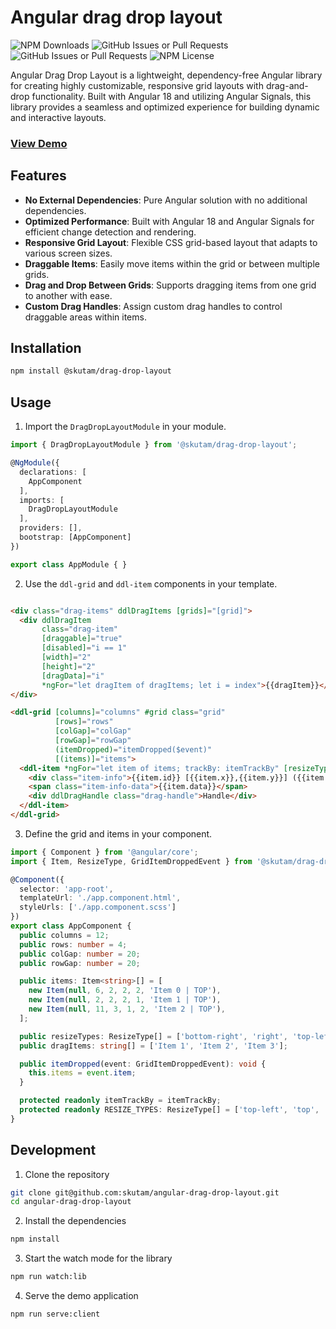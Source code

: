 # Angular drag drop layout

![NPM Downloads](https://img.shields.io/npm/dm/%40skutam%2Fdrag-drop-layout)
![GitHub Issues or Pull Requests](https://img.shields.io/github/issues/skutam/angular-drag-drop-layout)
![GitHub Issues or Pull Requests](https://img.shields.io/github/issues-pr/skutam/angular-drag-drop-layout)
![NPM License](https://img.shields.io/github/license/skutam/angular-grid-layout)

Angular Drag Drop Layout is a lightweight, dependency-free Angular library for creating highly customizable,
responsive grid layouts with drag-and-drop functionality. Built with Angular 18 and utilizing Angular Signals,
this library provides a seamless and optimized experience for building dynamic and interactive layouts.

### **[View Demo](https://skutam.github.io/angular-drag-drop-layout/)**

## Features
- **No External Dependencies**: Pure Angular solution with no additional dependencies.
- **Optimized Performance**: Built with Angular 18 and Angular Signals for efficient change detection and rendering.
- **Responsive Grid Layout**: Flexible CSS grid-based layout that adapts to various screen sizes.
- **Draggable Items**: Easily move items within the grid or between multiple grids.
- **Drag and Drop Between Grids**: Supports dragging items from one grid to another with ease.
- **Custom Drag Handles**: Assign custom drag handles to control draggable areas within items.

## Installation

```bash
npm install @skutam/drag-drop-layout
```

## Usage

1. Import the `DragDropLayoutModule` in your module.

```typescript
import { DragDropLayoutModule } from '@skutam/drag-drop-layout';

@NgModule({
  declarations: [
    AppComponent
  ],
  imports: [
    DragDropLayoutModule
  ],
  providers: [],
  bootstrap: [AppComponent]
})

export class AppModule { }
```

2. Use the `ddl-grid` and `ddl-item` components in your template.

```html

<div class="drag-items" ddlDragItems [grids]="[grid]">
  <div ddlDragItem
       class="drag-item"
       [draggable]="true"
       [disabled]="i == 1"
       [width]="2"
       [height]="2"
       [dragData]="i"
       *ngFor="let dragItem of dragItems; let i = index">{{dragItem}}</div>
</div>

<ddl-grid [columns]="columns" #grid class="grid"
          [rows]="rows"
          [colGap]="colGap"
          [rowGap]="rowGap"
          (itemDropped)="itemDropped($event)"
          [(items)]="items">
  <ddl-item *ngFor="let item of items; trackBy: itemTrackBy" [resizeTypes]="resizeTypes">
    <div class="item-info">{{item.id}} [{{item.x}},{{item.y}}] ({{item.width}},{{item.height}})</div>
    <span class="item-info-data">{{item.data}}</span>
    <div ddlDragHandle class="drag-handle">Handle</div>
  </ddl-item>
</ddl-grid>
```

3. Define the grid and items in your component.

```typescript
import { Component } from '@angular/core';
import { Item, ResizeType, GridItemDroppedEvent } from '@skutam/drag-drop-layout';

@Component({
  selector: 'app-root',
  templateUrl: './app.component.html',
  styleUrls: ['./app.component.scss']
})
export class AppComponent {
  public columns = 12;
  public rows: number = 4;
  public colGap: number = 20;
  public rowGap: number = 20;

  public items: Item<string>[] = [
    new Item(null, 6, 2, 2, 2, 'Item 0 | TOP'),
    new Item(null, 2, 2, 2, 1, 'Item 1 | TOP'),
    new Item(null, 11, 3, 1, 2, 'Item 2 | TOP'),
  ];

  public resizeTypes: ResizeType[] = ['bottom-right', 'right', 'top-left', 'left', 'bottom-left', 'top', 'bottom', 'top-right'];
  public dragItems: string[] = ['Item 1', 'Item 2', 'Item 3'];

  public itemDropped(event: GridItemDroppedEvent): void {
    this.items = event.item;
  }

  protected readonly itemTrackBy = itemTrackBy;
  protected readonly RESIZE_TYPES: ResizeType[] = ['top-left', 'top', 'top-right', 'right', 'bottom-right', 'bottom', 'bottom-left', 'left'];
}
```

## Development

1. Clone the repository

```bash
git clone git@github.com:skutam/angular-drag-drop-layout.git
cd angular-drag-drop-layout
```

2. Install the dependencies

```bash
npm install
```

3. Start the watch mode for the library

```bash
npm run watch:lib
```

4. Serve the demo application

```bash
npm run serve:client
```
